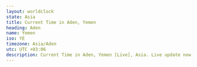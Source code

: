 ```yaml
---
layout: worldclock
state: Asia
title: Current Time in Aden, Yemen
heading: Aden
name: Yemen
iso: YE
timezone: Asia/Aden
utc: UTC +03:06
description: Current Time in Aden, Yemen [Live], Asia. Live update now time in Aden, timezone Asia/Aden, UTC +03:06, Country ISO code & Current Local Time.
---
```


